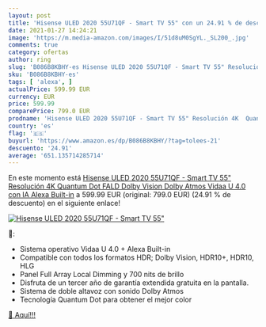 ```yaml
---
layout: post
title: 'Hisense ULED 2020 55U71QF - Smart TV 55" con un 24.91 % de descuento'
date: 2021-01-27 14:24:21
image: 'https://m.media-amazon.com/images/I/51d8uM0SgYL._SL200_.jpg'
comments: true
category: ofertas
author: ring
slug: 'B086B8KBHY-es Hisense ULED 2020 55U71QF - Smart TV 55" Resolución 4K...'
sku: 'B086B8KBHY-es'
tags: [ 'alexa', ]
actualPrice: 599.99 EUR
currency: EUR
price: 599.99
comparePrice: 799.0 EUR
prodname: 'Hisense ULED 2020 55U71QF - Smart TV 55" Resolución 4K  Quantum Dot  FALD  Dolby Vision  Dolby Atmos  Vidaa U 4.0 con IA  Alexa Built-in'
country: 'es'
flag: '🇪🇸'
buyurl: 'https://www.amazon.es/dp/B086B8KBHY/?tag=tolees-21'
descuento: '24.91'
average: '651.135714285714'
---
```


En este momento está [Hisense ULED 2020 55U71QF - Smart TV 55" Resolución 4K  Quantum Dot  FALD  Dolby Vision  Dolby Atmos  Vidaa U 4.0 con IA  Alexa Built-in](https://www.amazon.es/dp/B086B8KBHY/?tag=tolees-21) a 599.99 EUR (original: 799.0 EUR) (24.91 %  de descuento) en el siguiente enlace!

[![Hisense ULED 2020 55U71QF - Smart TV 55"](https://m.media-amazon.com/images/I/51d8uM0SgYL._SL200_.jpg)](https://www.amazon.es/dp/B086B8KBHY/?tag=tolees-21)

🔎:

- Sistema operativo Vidaa U 4.0 + Alexa Built-in
- Compatible con todos los formatos HDR; Dolby Vision, HDR10+, HDR10, HLG
- Panel Full Array Local Dimming y 700 nits de brillo
- Disfruta de un tercer año de garantía extendida gratuita en la pantalla.
- Sistema de doble altavoz con sonido Dolby Atmos
- Tecnología Quantum Dot para obtener el mejor color

[🛒 Aquí!!!](https://www.amazon.es/dp/B086B8KBHY/?tag=tolees-21)
